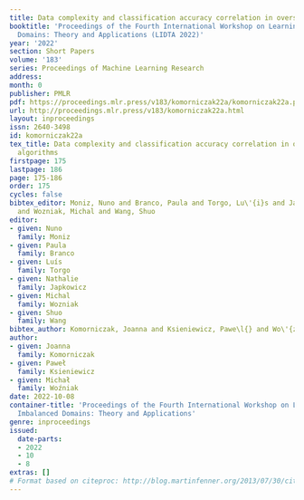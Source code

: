 ```yaml
---
title: Data complexity and classification accuracy correlation in oversampling algorithms
booktitle: 'Proceedings of the Fourth International Workshop on Learning with Imbalanced
  Domains: Theory and Applications (LIDTA 2022)'
year: '2022'
section: Short Papers
volume: '183'
series: Proceedings of Machine Learning Research
address:
month: 0
publisher: PMLR
pdf: https://proceedings.mlr.press/v183/komorniczak22a/komorniczak22a.pdf
url: http://proceedings.mlr.press/v183/komorniczak22a.html
layout: inproceedings
issn: 2640-3498
id: komorniczak22a
tex_title: Data complexity and classification accuracy correlation in oversampling
  algorithms
firstpage: 175
lastpage: 186
page: 175-186
order: 175
cycles: false
bibtex_editor: Moniz, Nuno and Branco, Paula and Torgo, Lu\'{i}s and Japkowicz, Nathalie
  and Wozniak, Michal and Wang, Shuo
editor:
- given: Nuno
  family: Moniz
- given: Paula
  family: Branco
- given: Luís
  family: Torgo
- given: Nathalie
  family: Japkowicz
- given: Michal
  family: Wozniak
- given: Shuo
  family: Wang
bibtex_author: Komorniczak, Joanna and Ksieniewicz, Pawe\l{} and Wo\'{z}niak, Micha\l{}
author:
- given: Joanna
  family: Komorniczak
- given: Paweł
  family: Ksieniewicz
- given: Michał
  family: Woźniak
date: 2022-10-08
container-title: 'Proceedings of the Fourth International Workshop on Learning with
  Imbalanced Domains: Theory and Applications'
genre: inproceedings
issued:
  date-parts:
  - 2022
  - 10
  - 8
extras: []
# Format based on citeproc: http://blog.martinfenner.org/2013/07/30/citeproc-yaml-for-bibliographies/
---
```

